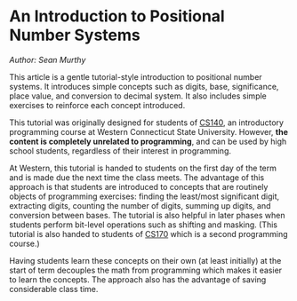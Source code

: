 # An Introduction to Positional Number Systems

*Author: Sean Murthy*

This article is a gentle tutorial-style introduction to positional number systems. It introduces simple concepts such as digits, base, significance, place value, and conversion to decimal system. It also includes simple exercises to reinforce each concept introduced. 

This tutorial was originally designed for students of [CS140](https://sites.wcsu.edu/murthys/teaching/cs140/), an introductory programming course at Western Connecticut State University. However, **the content is completely unrelated to programming**, and can be used by high school students, regardless of their interest in programming.

At Western, this tutorial is handed to students on the first day of the term and is made due the next time the class meets. The advantage of this approach is that students are introduced to concepts that are routinely objects of programming exercises: finding the least/most significant digit, extracting digits, counting the number of digits, summing up digits, and conversion between bases. The tutorial is also helpful in  later phases when students perform bit-level operations such as shifting and masking. (This tutorial is also handed to students of [CS170](https://sites.wcsu.edu/murthys/teaching/cs170/) which is a second programming course.)

Having  students learn these concepts on their own (at least initially) at the start of term  decouples the math from programming which  makes it easier to learn the concepts. The approach also has the advantage of saving considerable class time.
